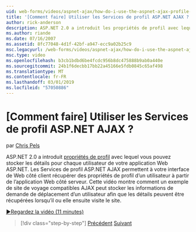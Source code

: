 ```yaml
---
uid: web-forms/videos/aspnet-ajax/how-do-i-use-the-aspnet-ajax-profile-services
title: '[Comment faire] Utiliser les Services de profil ASP.NET AJAX ? | Microsoft Docs'
author: rick-anderson
description: ASP.NET 2.0 a introduit les propriétés de profil avec lequel vous pouvez stocker les détails pour chaque utilisateur de votre application Web ASP.NET. Autoriser les Services de profil ASP.NET AJAX...
ms.author: riande
ms.date: 07/16/2007
ms.assetid: 8fc77048-4d1f-42bf-a947-ecc9a02b25c9
msc.legacyurl: /web-forms/videos/aspnet-ajax/how-do-i-use-the-aspnet-ajax-profile-services
msc.type: video
ms.openlocfilehash: b3cb1bdbd6be4fcdc956b8dc475888b9ab0a440e
ms.sourcegitcommit: 24b1f6decbb17bb22a45166e5fdb0845c65af498
ms.translationtype: MT
ms.contentlocale: fr-FR
ms.lasthandoff: 03/01/2019
ms.locfileid: "57050886"
---
```

<a name="how-do-i-use-the-aspnet-ajax-profile-services"></a>[Comment faire] Utiliser les Services de profil ASP.NET AJAX ?
====================
par [Chris Pels](https://twitter.com/chrispels)

ASP.NET 2.0 a introduit [propriétés de profil](https://msdn.microsoft.com/library/at64shx3.aspx) avec lequel vous pouvez stocker les détails pour chaque utilisateur de votre application Web ASP.NET. Les Services de profil ASP.NET AJAX permettent à votre interface de Web côté client récupérer des propriétés de profil d’un utilisateur à partir de l’application Web côté serveur. Cette vidéo montre comment un exemple de site de voyage compatibles AJAX peut stocker les informations de demande de déplacement d’un utilisateur afin que les détails peuvent être récupérées lorsqu’il ou elle ensuite visite le site.

[&#9654;Regardez la vidéo (11 minutes)](https://channel9.msdn.com/Blogs/ASP-NET-Site-Videos/how-do-i-use-the-aspnet-ajax-profile-services)

> [!div class="step-by-step"]
> [Précédent](how-do-i-use-other-javascript-user-interface-libraries-with-aspnet-ajax.md)
> [Suivant](how-do-i-debug-aspnet-ajax-applications-using-visual-studio-2005.md)
